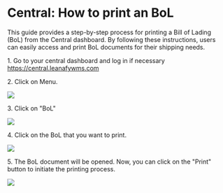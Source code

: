 # Central: How to print an BoL

This guide provides a step-by-step process for printing a Bill of Lading (BoL) from the Central dashboard. By following these instructions, users can easily access and print BoL documents for their shipping needs.

1\. Go to your central dashboard and log in if necessary <https://central.leanafywms.com>


2\. Click on Menu.

![](https://ajeuwbhvhr.cloudimg.io/colony-recorder.s3.amazonaws.com/files/2024-03-04/719a663d-6ec4-49cd-8024-7a39668d3345/ascreenshot.jpeg?tl_px=0,0&br_px=1719,961&force_format=png&width=1120.0&wat=1&wat_opacity=0.7&wat_gravity=northwest&wat_url=https://colony-recorder.s3.us-west-1.amazonaws.com/images/watermarks/FB923C_standard.png&wat_pad=65,43)


3\. Click on "BoL"

![](https://ajeuwbhvhr.cloudimg.io/colony-recorder.s3.amazonaws.com/files/2024-03-04/9cd54d93-6441-4aca-a24d-117ab11536c1/ascreenshot.jpeg?tl_px=0,415&br_px=1719,1376&force_format=png&width=1120.0&wat=1&wat_opacity=0.7&wat_gravity=northwest&wat_url=https://colony-recorder.s3.us-west-1.amazonaws.com/images/watermarks/FB923C_standard.png&wat_pad=341,277)


4\. Click on the BoL that you want to print.

![](https://ajeuwbhvhr.cloudimg.io/colony-recorder.s3.amazonaws.com/files/2024-03-04/80d4efbf-b366-4659-888d-3cea0d9e919a/user_cropped_screenshot.jpeg?tl_px=4,643&br_px=1724,1604&force_format=png&width=1120.0&wat=1&wat_opacity=0.7&wat_gravity=northwest&wat_url=https://colony-recorder.s3.us-west-1.amazonaws.com/images/watermarks/FB923C_standard.png&wat_pad=524,277)


5\. The BoL document will be opened. Now, you can click on the "Print" button to initiate the printing process.

![](https://ajeuwbhvhr.cloudimg.io/colony-recorder.s3.amazonaws.com/files/2024-03-04/aec8d530-dfed-4f87-9059-39b0abd847bf/ascreenshot.jpeg?tl_px=646,324&br_px=2940,1606&force_format=png&width=1120.0&wat=1&wat_opacity=0.7&wat_gravity=northwest&wat_url=https://colony-recorder.s3.us-west-1.amazonaws.com/images/watermarks/FB923C_standard.png&wat_pad=790,551)